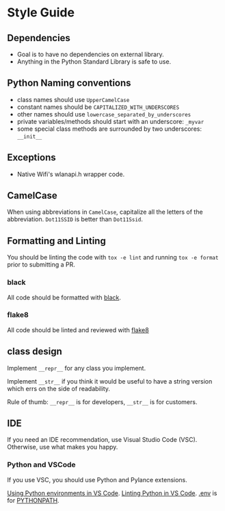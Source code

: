 Style Guide
===========

Dependencies
------------

- Goal is to have no dependencies on external library.
- Anything in the Python Standard Library is safe to use.

Python Naming conventions
-------------------------

- class names should use `UpperCamelCase`
- constant names should be `CAPITALIZED_WITH_UNDERSCORES`
- other names should use `lowercase_separated_by_underscores`
- private variables/methods should start with an underscore: `_myvar`
- some special class methods are surrounded by two underscores: `__init__`

Exceptions
----------

- Native Wifi's wlanapi.h wrapper code.

CamelCase
---------

When using abbreviations in `CamelCase`, capitalize all the letters of the abbreviation. `Dot11SSID` is better than `Dot11Ssid`.

Formatting and Linting
----------------------

You should be linting the code with `tox -e lint` and running `tox -e format` prior to submitting a PR.

### black

All code should be formatted with [black](https://github.com/ambv/black/).

### flake8

All code should be linted and reviewed with [flake8](http://flake8.pycqa.org/en/latest/)

class design
------------

Implement `__repr__` for any class you implement.

Implement `__str__` if you think it would be useful to have a string version which errs on the side of readability.

Rule of thumb:  `__repr__` is for developers, `__str__` is for customers.

IDE
---

If you need an IDE recommendation, use Visual Studio Code (VSC). Otherwise, use what makes you happy.
### Python and VSCode

If you use VSC, you should use Python and Pylance extensions.

[Using Python environments in VS Code](https://code.visualstudio.com/docs/python/environments).
[Linting Python in VS Code](https://code.visualstudio.com/docs/python/linting#_troubleshooting-linting).
[.env](https://code.visualstudio.com/docs/python/environments) is for [PYTHONPATH](https://docs.python.org/3/using/cmdline.html#envvar-PYTHONPATH).
